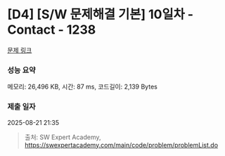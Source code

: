 # [D4] [S/W 문제해결 기본] 10일차 - Contact - 1238 

[문제 링크](https://swexpertacademy.com/main/code/problem/problemDetail.do?contestProbId=AV15B1cKAKwCFAYD) 

### 성능 요약

메모리: 26,496 KB, 시간: 87 ms, 코드길이: 2,139 Bytes

### 제출 일자

2025-08-21 21:35



> 출처: SW Expert Academy, https://swexpertacademy.com/main/code/problem/problemList.do